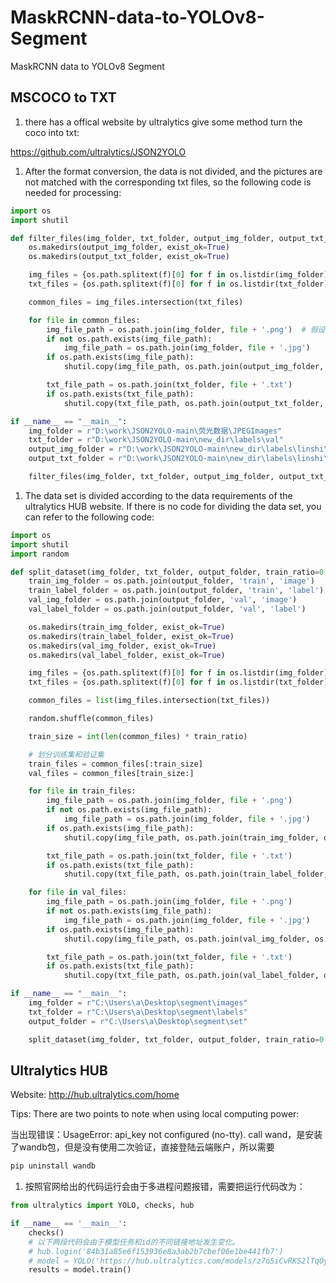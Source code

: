 # MaskRCNN-data-to-YOLOv8-Segment
MaskRCNN data to YOLOv8 Segment
## MSCOCO to TXT

1. there has a offical website by ultralytics give some method turn the coco into txt:

https://github.com/ultralytics/JSON2YOLO

1. After the format conversion, the data is not divided, and the pictures are not matched with the corresponding txt files, so the following code is needed for processing:

```python
import os
import shutil

def filter_files(img_folder, txt_folder, output_img_folder, output_txt_folder):
    os.makedirs(output_img_folder, exist_ok=True)
    os.makedirs(output_txt_folder, exist_ok=True)

    img_files = {os.path.splitext(f)[0] for f in os.listdir(img_folder) if os.path.isfile(os.path.join(img_folder, f))}
    txt_files = {os.path.splitext(f)[0] for f in os.listdir(txt_folder) if os.path.isfile(os.path.join(txt_folder, f))}

    common_files = img_files.intersection(txt_files)

    for file in common_files:
        img_file_path = os.path.join(img_folder, file + '.png')  # 假设图片扩展名是 .png，可以根据需要修改
        if not os.path.exists(img_file_path):
            img_file_path = os.path.join(img_folder, file + '.jpg')  
        if os.path.exists(img_file_path):
            shutil.copy(img_file_path, os.path.join(output_img_folder, os.path.basename(img_file_path)))

        txt_file_path = os.path.join(txt_folder, file + '.txt')
        if os.path.exists(txt_file_path):
            shutil.copy(txt_file_path, os.path.join(output_txt_folder, os.path.basename(txt_file_path)))

if __name__ == "__main__":
    img_folder = r"D:\work\JSON2YOLO-main\荧光数据\JPEGImages"
    txt_folder = r"D:\work\JSON2YOLO-main\new_dir\labels\val"
    output_img_folder = r"D:\work\JSON2YOLO-main\new_dir\labels\linshi\img"
    output_txt_folder = r"D:\work\JSON2YOLO-main\new_dir\labels\linshi\text"

    filter_files(img_folder, txt_folder, output_img_folder, output_txt_folder)
```

1. The data set is divided according to the data requirements of the ultralytics HUB website. If there is no code for dividing the data set, you can refer to the following code:

```python
import os
import shutil
import random

def split_dataset(img_folder, txt_folder, output_folder, train_ratio=0.8):
    train_img_folder = os.path.join(output_folder, 'train', 'image')
    train_label_folder = os.path.join(output_folder, 'train', 'label')
    val_img_folder = os.path.join(output_folder, 'val', 'image')
    val_label_folder = os.path.join(output_folder, 'val', 'label')

    os.makedirs(train_img_folder, exist_ok=True)
    os.makedirs(train_label_folder, exist_ok=True)
    os.makedirs(val_img_folder, exist_ok=True)
    os.makedirs(val_label_folder, exist_ok=True)

    img_files = {os.path.splitext(f)[0] for f in os.listdir(img_folder) if os.path.isfile(os.path.join(img_folder, f))}
    txt_files = {os.path.splitext(f)[0] for f in os.listdir(txt_folder) if os.path.isfile(os.path.join(txt_folder, f))}

    common_files = list(img_files.intersection(txt_files))

    random.shuffle(common_files)

    train_size = int(len(common_files) * train_ratio)

    # 划分训练集和验证集
    train_files = common_files[:train_size]
    val_files = common_files[train_size:]

    for file in train_files:
        img_file_path = os.path.join(img_folder, file + '.png')
        if not os.path.exists(img_file_path):
            img_file_path = os.path.join(img_folder, file + '.jpg')
        if os.path.exists(img_file_path):
            shutil.copy(img_file_path, os.path.join(train_img_folder, os.path.basename(img_file_path)))

        txt_file_path = os.path.join(txt_folder, file + '.txt')
        if os.path.exists(txt_file_path):
            shutil.copy(txt_file_path, os.path.join(train_label_folder, os.path.basename(txt_file_path)))

    for file in val_files:
        img_file_path = os.path.join(img_folder, file + '.png')
        if not os.path.exists(img_file_path):
            img_file_path = os.path.join(img_folder, file + '.jpg')
        if os.path.exists(img_file_path):
            shutil.copy(img_file_path, os.path.join(val_img_folder, os.path.basename(img_file_path)))

        txt_file_path = os.path.join(txt_folder, file + '.txt')
        if os.path.exists(txt_file_path):
            shutil.copy(txt_file_path, os.path.join(val_label_folder, os.path.basename(txt_file_path)))

if __name__ == "__main__":
    img_folder = r"C:\Users\a\Desktop\segment\images"
    txt_folder = r"C:\Users\a\Desktop\segment\labels"
    output_folder = r"C:\Users\a\Desktop\segment\set"

    split_dataset(img_folder, txt_folder, output_folder, train_ratio=0.8)
```

## Ultralytics HUB

Website: http://hub.ultralytics.com/home

Tips: There are two points to note when using local computing power:

当出现错误：UsageError: api_key not configured (no-tty). call wand，是安装了wandb包，但是没有使用二次验证，直接登陆云端账户，所以需要

```python
pip uninstall wandb
```

1. 按照官网给出的代码运行会由于多进程问题报错，需要把运行代码改为：

```python
from ultralytics import YOLO, checks, hub

if __name__ == '__main__':
    checks()
    # 以下两段代码会由于模型任务和id的不同链接地址发生变化。
    # hub.login('84b31a85e6f153936e8a3ab2b7cbef06e1be441fb7')
    # model = YOLO('https://hub.ultralytics.com/models/z7oSiCvRKS2lTqOypQay')
    results = model.train()
```
